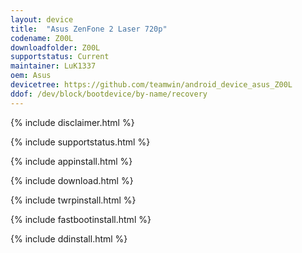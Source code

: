 ```yaml
---
layout: device
title:  "Asus ZenFone 2 Laser 720p"
codename: Z00L
downloadfolder: Z00L
supportstatus: Current
maintainer: LuK1337
oem: Asus
devicetree: https://github.com/teamwin/android_device_asus_Z00L
ddof: /dev/block/bootdevice/by-name/recovery
---
```


{% include disclaimer.html %}

{% include supportstatus.html %}

{% include appinstall.html %}

{% include download.html %}

{% include twrpinstall.html %}

{% include fastbootinstall.html %}

{% include ddinstall.html %}
